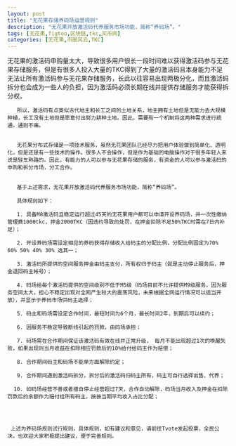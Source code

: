```yaml
---
layout: post
title: "无花果存储养码场运营规则"
description: "无花果开放激活码代养服务市场功能，简称“养码场”。"
tags: [无花果,figtoo,区块链,tkc,买币网]
categories: [无花果,币圈风云,TKC]
---
```

无花果的激活码申购量太大，导致很多用户很长一段时间难以获得激活码参与无花果存储服务，但是有很多人投入大量的TKC得到了大量的激活码且本身能力不足无法让所有激活码参与无花果存储服务，长此以往容易出现两极分化，而且激活码拆分也会成为一些人的负担，因为激活码必须长期在线并提供存储服务才能获得拆分权。


       所以，激活码有点类似古代地主和长工之间的土地关系，地主拥有土地但是无能力去大规模种植，长工没有土地但是愿意付出努力耕种土地。因此，需要有一个机制将这两种需求进行疏通，通则不痛。


       无花果分布式存储是一项技术服务，虽然无花果团队已经尽力把用户体验做到简单化、透明化，但是还是有一些技术的操作。很多人不会操作，但是作为基础的电脑操作对于很多年轻人来说是轻车熟路的。因此，有能力的人可以参与无花果存储的服务，有资金的人可以参与激活码的申购和拆分市场，分工合作。


       基于上述需求，无花果开放激活码代养服务市场功能，简称“养码场”。

       具体规则如下：

       1. 具备M8激活码且稳定运行超过45天的无花果用户都可以申请开设养码场，并一次性缴纳管理费1000tkc，押金2000TKC（因违约导致的处罚，在押金扣除不足50%TKC时需在7日内补足）；

       2. 开设养码场需设定相应的养码获得存储收入给码主的分配比例，分配比例固定为70% 60% 50% 40% 30% 选其一；

       3. 激活码所提供的空间服务押金由码主支付，所有权归于码主（就是主动停止服务后，押金退回码主帐号）；

       4. 码场给每个激活码提供的空间级别不低于M5级（码场目前不允许提供M9级服务，因为服务空间太大，担心不稳定出现对全网产生较大的震荡风险，未来根据全网运行情况可以适当开放），并显示于养码市场供码主选择；

       5. 码主和码场需设定合作时间，最短时间为6个月，最长时间2年，到期后可以续约；

       6. 因服务不稳定导致断线引起的罚款，由码场承担；

       7. 码场需在合作期间保证该激活码有效在线并正常升级， 每月不能出现超过1次的唤醒失败，如果出现则当月收益在扣除相应罚款后的10%给付给码主作为赔偿；

       8. 合作期间码主和码场不能单方面解除约定；

       9. 合作期间遇到激活码拆分，拆分后的激活码归码主所有，码主可自行选择出售、代养；

      10. 如码场经营不善或者擅自停止经营超过7天，合作自动解除，码场当月收入及押金在扣除罚款后的余额作为赔付给所有码主，按按当期平均收入占比分配；




     上述为养码场规则试行规则，具体规则，如有建议和意见，请前往Tvote发起投票，全民公决。也欢迎大家积极提出建议，便于完善规则。
